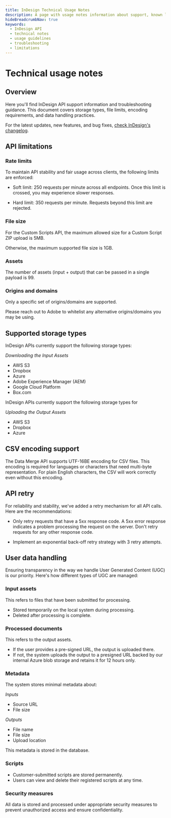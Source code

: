 ```yaml
---
title: InDesign Technical Usage Notes
description: A page with usage notes information about support, known limitations, and troubleshooting for InDesign APIs.
hideBreadcrumbNav: true
keywords:
  - InDesign API
  - technical notes
  - usage guidelines
  - troubleshooting
  - limitations
---
```


# Technical usage notes

## Overview

Here you'll find InDesign API support information and troubleshooting guidance. This document covers storage types, file limits, encoding requirements, and data handling practices.

For the latest updates, new features, and bug fixes, [check InDesign's changelog][1].

## API limitations

### Rate limits

To maintain API stability and fair usage across clients, the following limits are enforced:

* Soft limit: 250 requests per minute across all endpoints. Once this limit is crossed, you may experience slower responses.

* Hard limit: 350 requests per minute. Requests beyond this limit are rejected.

### File size

For the Custom Scripts API, the maximum allowed size for a Custom Script ZIP upload is 5MB.

Otherwise, the maximum supported file size is 1GB.

### Assets

The number of assets (input + output) that can be passed in a single payload is 99.

### Origins and domains

Only a specific set of origins/domains are supported.

Please reach out to Adobe to whitelist any alternative origins/domains you may be using.

## Supported storage types

InDesign APIs currently support the following storage types:

*Downloading the Input Assets*

* AWS S3
* Dropbox
* Azure
* Adobe Experience Manager (AEM)
* Google Cloud Platform
* Box.com

InDesign APIs currently support the following storage types for

*Uploading the Output Assets*

* AWS S3
* Dropbox
* Azure

## CSV encoding support

The Data Merge API supports UTF-16BE encoding for CSV files. This encoding is required for languages or characters that need multi-byte representation. For plain English characters, the CSV will work correctly even without this encoding.

## API retry

For reliability and stability, we've added a retry mechanism for all API calls. Here are the recommendations:

* Only retry requests that have a 5xx response code. A 5xx error response indicates a problem processing the request on the server. Don't retry requests for any other response code.

* Implement an exponential back-off retry strategy with 3 retry attempts.

## User data handling

Ensuring transparency in the way we handle User Generated Content (UGC) is our priority. Here's how different types of UGC are managed:

### Input assets

This refers to files that have been submitted for processing.

* Stored temporarily on the local system during processing.
* Deleted after processing is complete.

### Processed documents

This refers to the output assets.

* If the user provides a pre-signed URL, the output is uploaded there.
* If not, the system uploads the output to a presigned URL backed by our internal Azure blob storage and retains it for 12 hours only.

### Metadata

The system stores minimal metadata about:

*Inputs*

* Source URL
* File size

*Outputs*

* File name
* File size
* Upload location

This metadata is stored in the database.

### Scripts

* Customer-submitted scripts are stored permanently.
* Users can view and delete their registered scripts at any time.

### Security measures

All data is stored and processed under appropriate security measures to prevent unauthorized access and ensure confidentiality.

<!-- Links -->
[1]: ../../changelog/index.md
